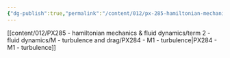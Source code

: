 ```yaml
---
{"dg-publish":true,"permalink":"/content/012/px-285-hamiltonian-mechanics-and-fluid-dynamics/term-2-fluid-dynamics/m-turbulence-and-drag/m/","noteIcon":"1","created":"2025-03-13T14:12:40.753+00:00","updated":"2025-03-14T08:19:50.270+00:00"}
---
```


[[content/012/PX285 - hamiltonian mechanics & fluid dynamics/term 2 - fluid dynamics/M - turbulence and drag/PX284 - M1 - turbulence\|PX284 - M1 - turbulence]]
